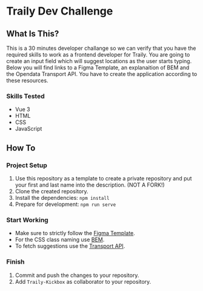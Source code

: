 # Traily Dev Challenge

## What Is This?
This is a 30 minutes developer challange so we can verify that you have the required skills to work as a frontend developer for Traily. You are going to create an input field which will suggest locations as the user starts typing. Below you will find links to a Figma Template, an explanaition of BEM and the Opendata Transport API. You have to create the application according to these resources.

### Skills Tested
- Vue 3
- HTML
- CSS
- JavaScript

## How To
### Project Setup
1. Use this repository as a template to create a private repository and put your first and last name into the description. (NOT A FORK!)
2. Clone the created repository.
2. Install the dependencies: `npm install`
4. Prepare for development: `npm run serve`

### Start Working
- Make sure to strictly follow the [Figma Template](https://www.figma.com/file/gZKinnendF1Js5w0lAEFI6?node-id=1%3A2980&viewport=-1027%2C269%2C0.6635387539863586).
- For the CSS class naming use [BEM](http://getbem.com/).
- To fetch suggestions use the [Transport API](https://transport.opendata.ch/).

### Finish
1. Commit and push the changes to your repository.
2. Add `Traily-Kickbox` as collaborator to your repository.
